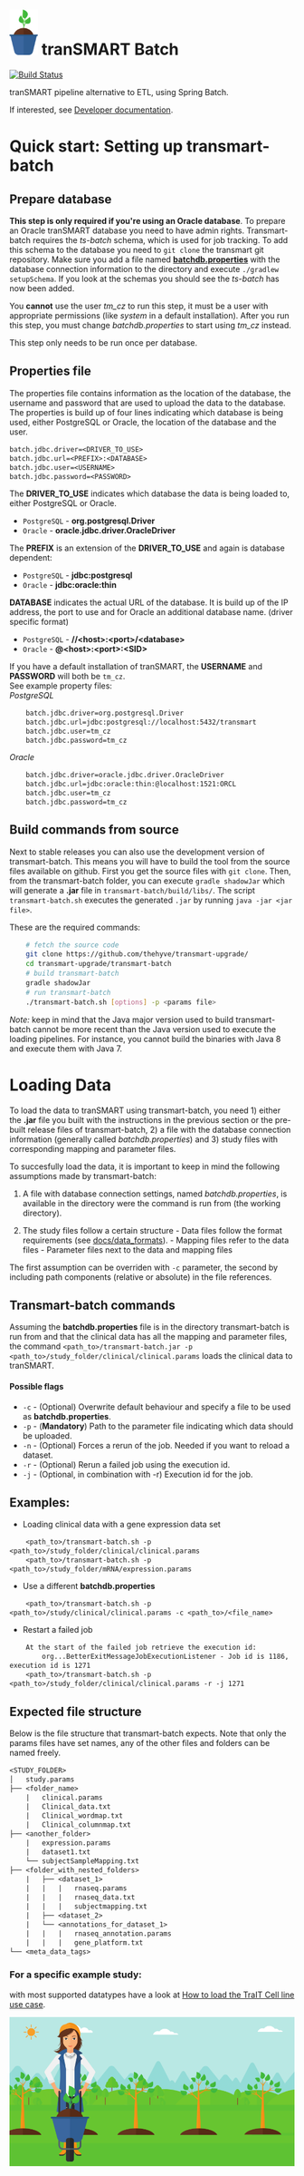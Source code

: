 <img src=images/batch_logo.png width="50" height="80"> tranSMART Batch
============================
[![Build Status](https://travis-ci.org/thehyve/transmart-batch.svg?branch=master)](https://travis-ci.org/thehyve/transmart-batch)

tranSMART pipeline alternative to ETL, using Spring Batch.

If interested, see [Developer documentation](docs/developer_docs.md).

# Quick start: Setting up transmart-batch

## Prepare database
**This step is only required if you're using an Oracle database**. To prepare an Oracle tranSMART database you need to have admin rights. Transmart-batch requires the *ts-batch* schema, which is used for job tracking. To add this schema to the database you need to `git clone` the transmart git repository. Make sure you add a file named [**batchdb.properties**](#properties-file) with the database connection information to the directory and execute `./gradlew setupSchema`. If you look at the schemas you should see the *ts-batch* has now been added.

You **cannot** use the user _tm\_cz_ to run this step, it must be a user with appropriate permissions (like _system_ in a default installation). After you run this step, you must change _batchdb.properties_ to start using _tm\_cz_ instead.

This step only needs to be run once per database.

## Properties file
The properties file contains information as the location of the database, the username and password that are used to upload the data to the database. The properties is build up of four lines indicating which database is being used, either PostgreSQL or Oracle, the location of the database and the user.

    batch.jdbc.driver=<DRIVER_TO_USE>  
    batch.jdbc.url=<PREFIX>:<DATABASE>  
    batch.jdbc.user=<USERNAME>
    batch.jdbc.password=<PASSWORD>  

The **DRIVER_TO_USE** indicates which database the data is being loaded to, either PostgreSQL or Oracle.  
  * `PostgreSQL` - **org.postgresql.Driver**  
  * `Oracle` - **oracle.jdbc.driver.OracleDriver**

The **PREFIX** is an extension of the **DRIVER_TO_USE** and again is database dependent:  
  * `PostgreSQL` - **jdbc:postgresql**
  * `Oracle` - **jdbc:oracle:thin**  

**DATABASE** indicates the actual URL of the database. It is build up of the IP address, the port to use and for Oracle an additional database name. (driver specific format)  
  * `PostgreSQL` - **//&lt;host>:&lt;port>/&lt;database>**
  * `Oracle` - **@&lt;host>:&lt;port>:&lt;SID>**

If you have a default installation of tranSMART, the **USERNAME** and **PASSWORD** will both be `tm_cz`.  
See example property files:  
*PostgreSQL*
```
    batch.jdbc.driver=org.postgresql.Driver
    batch.jdbc.url=jdbc:postgresql://localhost:5432/transmart
    batch.jdbc.user=tm_cz
    batch.jdbc.password=tm_cz
```
*Oracle*
```
    batch.jdbc.driver=oracle.jdbc.driver.OracleDriver
    batch.jdbc.url=jdbc:oracle:thin:@localhost:1521:ORCL
    batch.jdbc.user=tm_cz
    batch.jdbc.password=tm_cz
```

## Build commands from source
Next to stable releases you can also use the development version of transmart-batch.
This means you will have to build the tool from the source files available on github.
First you get the source files with `git clone`.
Then, from the transmart-batch folder, you can execute `gradle shadowJar` which will generate a **.jar** file in `transmart-batch/build/libs/`.
The script `transmart-batch.sh` executes the generated `.jar` by running `java -jar <jar file>`.

These are the required commands:
```bash
    # fetch the source code
    git clone https://github.com/thehyve/transmart-upgrade/
    cd transmart-upgrade/transmart-batch
    # build transmart-batch
    gradle shadowJar
    # run transmart-batch
    ./transmart-batch.sh [options] -p <params file>
```

_Note:_ keep in mind that the Java major version used to build transmart-batch cannot be more recent than the Java version used to execute the loading pipelines. For instance, you cannot build the binaries with Java 8 and execute them with Java 7.

# Loading Data
To load the data to tranSMART using transmart-batch, you need 1) either the **.jar** file you built with the instructions in the previous section or the pre-built release files of transmart-batch, 2) a file with the database connection information (generally called *batchdb.properties*) and 3) study files with corresponding mapping and parameter files.

To succesfully load the data, it is important to keep in mind the following assumptions made by transmart-batch:

  1. A file with database connection settings, named *batchdb.properties*, is available in the directory were the command is run from (the working directory).

  2. The study files follow a certain structure
    - Data files follow the format requirements (see [docs/data_formats](docs/data_formats/)).
    - Mapping files refer to the data files
    - Parameter files next to the data and mapping files

The first assumption can be overriden with `-c` parameter, the second by including path components (relative or absolute) in the file references.

## Transmart-batch commands
Assuming the **batchdb.properties** file is in the directory transmart-batch is run from and that the clinical data has all the mapping and parameter files, the command `<path_to>/transmart-batch.jar -p <path_to>/study_folder/clinical/clinical.params` loads the clinical data to tranSMART.

#### Possible flags
- `-c` - (Optional) Overwrite default behaviour and specify a file to be used as **batchdb.properties**.
- `-p` - (**Mandatory**) Path to the parameter file indicating which data should be uploaded.
- `-n` - (Optional) Forces a rerun of the job. Needed if you want to reload a dataset.
- `-r` - (Optional) Rerun a failed job using the execution id.
- `-j` - (Optional, in combination with -r) Execution id for the job.

## Examples:

* Loading clinical data with a gene expression data set  
```
    <path_to>/transmart-batch.sh -p <path_to>/study_folder/clinical/clinical.params
    <path_to>/transmart-batch.sh -p <path_to>/study_folder/mRNA/expression.params
```

* Use a different **batchdb.properties**
```
    <path_to>/transmart-batch.sh -p <path_to>/study/clinical/clinical.params -c <path_to>/<file_name>
```

* Restart a failed job
```
    At the start of the failed job retrieve the execution id:  
        org...BetterExitMessageJobExecutionListener - Job id is 1186, execution id is 1271
    <path_to>/transmart-batch.sh -p <path_to>/study_folder/clinical/clinical.params -r -j 1271
```

## Expected file structure
Below is the file structure that transmart-batch expects. Note that only the params files have set names, any of the other files and folders can be named freely.

```
<STUDY_FOLDER>
│   study.params
├── <folder_name>
    |   clinical.params
    |   Clinical_data.txt
    |   Clinical_wordmap.txt
    |   Clinical_columnmap.txt
├── <another_folder>
    |   expression.params
    |   dataset1.txt
    └── subjectSampleMapping.txt
├── <folder_with_nested_folders>
    |   ├── <dataset_1>
    |   |   |   rnaseq.params
    |   |   |   rnaseq_data.txt
    |   |   |   subjectmapping.txt
    |   ├── <dataset_2>
    |   └── <annotations_for_dataset_1>
    |   |   |   rnaseq_annotation.params
    |   |   |   gene_platform.txt
└── <meta_data_tags>
```

### For a specific example study:
with most supported datatypes have a look at [How to load the TraIT Cell line use case](docs/how_to_load_trait_cluc.md).

![Natasha](images/natasha_full_no_solar.png)
